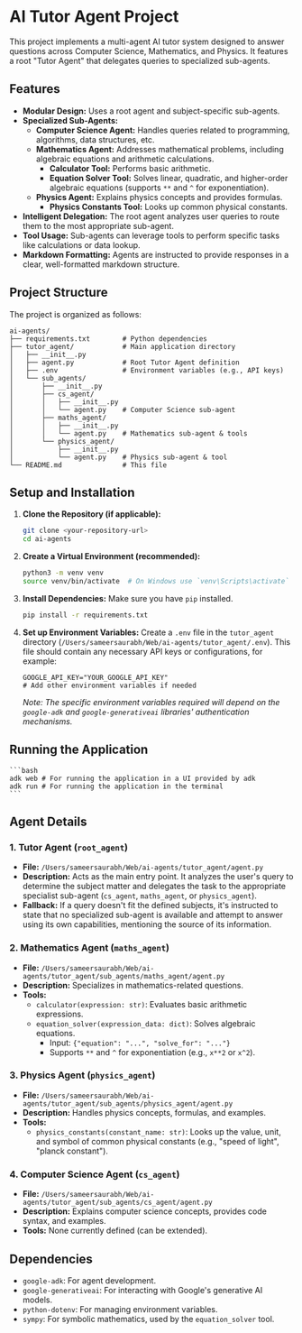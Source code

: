 # AI Tutor Agent Project

This project implements a multi-agent AI tutor system designed to answer questions across Computer Science, Mathematics, and Physics. It features a root "Tutor Agent" that delegates queries to specialized sub-agents.

## Features

*   **Modular Design:** Uses a root agent and subject-specific sub-agents.
*   **Specialized Sub-Agents:**
    *   **Computer Science Agent:** Handles queries related to programming, algorithms, data structures, etc.
    *   **Mathematics Agent:** Addresses mathematical problems, including algebraic equations and arithmetic calculations.
        *   **Calculator Tool:** Performs basic arithmetic.
        *   **Equation Solver Tool:** Solves linear, quadratic, and higher-order algebraic equations (supports `**` and `^` for exponentiation).
    *   **Physics Agent:** Explains physics concepts and provides formulas.
        *   **Physics Constants Tool:** Looks up common physical constants.
*   **Intelligent Delegation:** The root agent analyzes user queries to route them to the most appropriate sub-agent.
*   **Tool Usage:** Sub-agents can leverage tools to perform specific tasks like calculations or data lookup.
*   **Markdown Formatting:** Agents are instructed to provide responses in a clear, well-formatted markdown structure.

## Project Structure

The project is organized as follows:

```
ai-agents/
├── requirements.txt        # Python dependencies
├── tutor_agent/            # Main application directory
│   ├── __init__.py
│   ├── agent.py            # Root Tutor Agent definition
│   ├── .env                # Environment variables (e.g., API keys)
│   └── sub_agents/
│       ├── __init__.py
│       ├── cs_agent/
│       │   ├── __init__.py
│       │   └── agent.py    # Computer Science sub-agent
│       ├── maths_agent/
│       │   ├── __init__.py
│       │   └── agent.py    # Mathematics sub-agent & tools
│       └── physics_agent/
│           ├── __init__.py
│           └── agent.py    # Physics sub-agent & tool
└── README.md               # This file
```

## Setup and Installation

1.  **Clone the Repository (if applicable):**
    ```bash
    git clone <your-repository-url>
    cd ai-agents
    ```

2.  **Create a Virtual Environment (recommended):**
    ```bash
    python3 -m venv venv
    source venv/bin/activate  # On Windows use `venv\Scripts\activate`
    ```

3.  **Install Dependencies:**
    Make sure you have `pip` installed.
    ```bash
    pip install -r requirements.txt
    ```

4.  **Set up Environment Variables:**
    Create a `.env` file in the `tutor_agent` directory (`/Users/sameersaurabh/Web/ai-agents/tutor_agent/.env`).
    This file should contain any necessary API keys or configurations, for example:
    ```env
    GOOGLE_API_KEY="YOUR_GOOGLE_API_KEY"
    # Add other environment variables if needed
    ```
    *Note: The specific environment variables required will depend on the `google-adk` and `google-generativeai` libraries' authentication mechanisms.*

## Running the Application
    ```bash
    adk web # For running the application in a UI provided by adk
    adk run # For running the application in the terminal
    ```

## Agent Details

### 1. Tutor Agent (`root_agent`)
*   **File:** `/Users/sameersaurabh/Web/ai-agents/tutor_agent/agent.py`
*   **Description:** Acts as the main entry point. It analyzes the user's query to determine the subject matter and delegates the task to the appropriate specialist sub-agent (`cs_agent`, `maths_agent`, or `physics_agent`).
*   **Fallback:** If a query doesn't fit the defined subjects, it's instructed to state that no specialized sub-agent is available and attempt to answer using its own capabilities, mentioning the source of its information.

### 2. Mathematics Agent (`maths_agent`)
*   **File:** `/Users/sameersaurabh/Web/ai-agents/tutor_agent/sub_agents/maths_agent/agent.py`
*   **Description:** Specializes in mathematics-related questions.
*   **Tools:**
    *   `calculator(expression: str)`: Evaluates basic arithmetic expressions.
    *   `equation_solver(expression_data: dict)`: Solves algebraic equations.
        *   Input: `{"equation": "...", "solve_for": "..."}`
        *   Supports `**` and `^` for exponentiation (e.g., `x**2` or `x^2`).

### 3. Physics Agent (`physics_agent`)
*   **File:** `/Users/sameersaurabh/Web/ai-agents/tutor_agent/sub_agents/physics_agent/agent.py`
*   **Description:** Handles physics concepts, formulas, and examples.
*   **Tools:**
    *   `physics_constants(constant_name: str)`: Looks up the value, unit, and symbol of common physical constants (e.g., "speed of light", "planck constant").

### 4. Computer Science Agent (`cs_agent`)
*   **File:** `/Users/sameersaurabh/Web/ai-agents/tutor_agent/sub_agents/cs_agent/agent.py`
*   **Description:** Explains computer science concepts, provides code syntax, and examples.
*   **Tools:** None currently defined (can be extended).

## Dependencies

*   `google-adk`: For agent development.
*   `google-generativeai`: For interacting with Google's generative AI models.
*   `python-dotenv`: For managing environment variables.
*   `sympy`: For symbolic mathematics, used by the `equation_solver` tool.